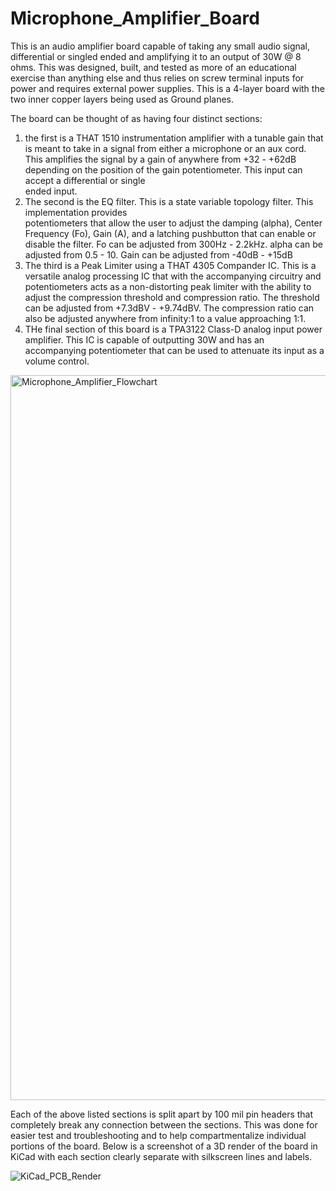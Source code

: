 # Microphone_Amplifier_Board

This is an audio amplifier board capable of taking any small audio signal, differential or singled ended and amplifying it to an output of 30W @ 8 ohms. This was designed, built, and tested as more of an educational exercise than anything else and thus relies on screw terminal inputs for power and requires external power supplies. This is a 4-layer board with the two inner copper layers being used as Ground planes.

The board can be thought of as having four distinct sections:

1. the first is a THAT 1510 instrumentation amplifier with a tunable gain that is meant to take in a signal       from either a microphone or an aux cord. This amplifies the signal by a gain of anywhere from +32 - +62dB      depending on the position of the gain potentiometer. This input can accept a differential or single    
   ended input.
2. The second is the EQ filter. This is a state variable topology filter. This implementation provides         
   potentiometers that allow the user to adjust the damping (alpha), Center Frequency (Fo), Gain (A), and a 
   latching pushbutton that can enable or disable the filter. Fo can be adjusted from 300Hz - 2.2kHz.             alpha can be adjusted from 0.5 - 10. Gain can be adjusted from -40dB - +15dB
3. The third is a Peak Limiter using a THAT 4305 Compander IC. This is a versatile analog processing IC that with the accompanying circuitry and potentiometers acts as a non-distorting peak limiter with the ability to adjust the compression threshold and compression ratio. The threshold can be adjusted from +7.3dBV - +9.74dBV. The compression ratio can also be adjusted anywhere from infinity:1 to a value approaching 1:1.
4. THe final section of this board is a TPA3122 Class-D analog input power amplifier. This IC is capable of outputting 30W and has an accompanying potentiometer that can be used to attenuate its input as a volume control.

<img width="1160" alt="Microphone_Amplifier_Flowchart" src="https://github.com/user-attachments/assets/4f5a4882-59a9-4e23-ba5c-568a937e7117">

Each of the above listed sections is split apart by 100 mil pin headers that completely break any connection between the sections. This was done for easier test and troubleshooting and to help compartmentalize individual portions of the board. Below is a screenshot of a 3D render of the board in KiCad with each section clearly separate with silkscreen lines and labels.

![KiCad_PCB_Render](https://github.com/user-attachments/assets/36a9d9fe-a775-4042-94ba-dfea9b36994f)

